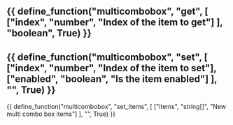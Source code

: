 {{ define_function("multicombobox", "get", [
    ["index", "number", "Index of the item to get"]
], "boolean", True) }}
---
{{ define_function("multicombobox", "set", [
    ["index", "number", "Index of the item to set"],
    ["enabled", "boolean", "Is the item enabled"]
], "", True) }}
---
{{ define_function("multicombobox", "set_items", [
    ["items", "string[]", "New multi combo box items"]
], "", True) }}